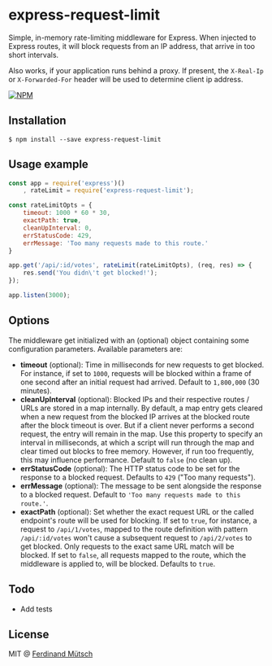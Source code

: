# express-request-limit
Simple, in-memory rate-limiting middleware for Express. When injected to Express routes, it will block requests from an IP address, that arrive in too short intervals. 

Also works, if your application runs behind a proxy. If present, the `X-Real-Ip` or `X-Forwarded-For` header will be used to determine client ip address.

[![NPM](https://nodei.co/npm/express-request-limit.png?downloads=true&downloadRank=true&stars=true)](https://nodei.co/npm/express-request-limit/)

## Installation
`$ npm install --save express-request-limit`

## Usage example
```javascript
const app = require('express')()
    , rateLimit = require('express-request-limit');

const rateLimitOpts = {
    timeout: 1000 * 60 * 30,
    exactPath: true,
    cleanUpInterval: 0,
    errStatusCode: 429,
    errMessage: 'Too many requests made to this route.'
}

app.get('/api/:id/votes', rateLimit(rateLimitOpts), (req, res) => {
    res.send('You didn\'t get blocked!');
});

app.listen(3000);
```

## Options
The middleware get initialized with an (optional) object containing some configuration parameters. Available parameters are:

 * **timeout** (optional): Time in milliseconds for new requests to get blocked. For instance, if set to `1000`, requests will be blocked within a frame of one second after an initial request had arrived. Default to `1,800,000` (30 minutes).
 * **cleanUpInterval** (optional): Blocked IPs and their respective routes / URLs are stored in a map internally. By default, a map entry gets cleared when a new request from the blocked IP arrives at the blocked route after the block timeout is over. But if a client never performs a second request, the entry will remain in the map. Use this property to specify an interval in milliseconds, at which a script will run through the map and clear timed out blocks to free memory. However, if run too frequently, this may influence performance. Default to `false` (no clean up). 
 * **errStatusCode** (optional): The HTTP status code to be set for the response to a blocked request. Defaults to `429` ("Too many requests").
 * **errMessage** (optional): The message to be sent alongside the response to a blocked request. Default to `'Too many requests made to this route.'`.
 * **exactPath** (optional): Set whether the exact request URL or the called endpoint's route will be used for blocking. If set to `true`, for instance, a request to `/api/1/votes`, mapped to the route definition with pattern `/api/:id/votes` won't cause a subsequent request to `/api/2/votes` to get blocked. Only requests to the exact same URL match will be blocked. If set to `false`, all requests mapped to the route, which the middleware is applied to, will be blocked. Defaults to `true`.

## Todo
 * Add tests
 
## License
MIT @ [Ferdinand Mütsch](https://ferdinand-muetsch.de)
